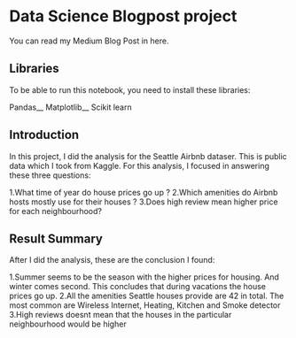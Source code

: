 # Data Science Blogpost project #

You can read my Medium Blog Post in here.

## Libraries ##
To be able to run this notebook, you need to install these libraries:

Pandas__
Matplotlib__
Scikit learn

## Introduction ##
In this project, I did the analysis for the Seattle Airbnb dataser. This is public data which I took from Kaggle.
For this analysis, I focused in answering these three questions:

1.What time of year do house prices go up ?
2.Which amenities do Airbnb hosts mostly use for their houses ?
3.Does high review mean higher price for each neighbourhood?

## Result Summary ##
After I did the analysis, these are the conclusion I found:

1.Summer seems to be the season with the higher prices for housing. And winter comes second. This concludes that during vacations the house prices go up.
2.All the amenities Seattle houses provide are 42 in total. The most common are Wireless Internet, Heating, Kitchen and Smoke detector
3.High reviews doesnt mean that the houses in the particular neighbourhood would be higher
